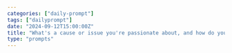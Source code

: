 ```yaml
---
categories: ["daily-prompt"]
tags: ["dailyprompt"]
date: "2024-09-12T15:00:00Z"
title: "What's a cause or issue you're passionate about, and how do you contribute to it?"
type: "prompts"
---
```


